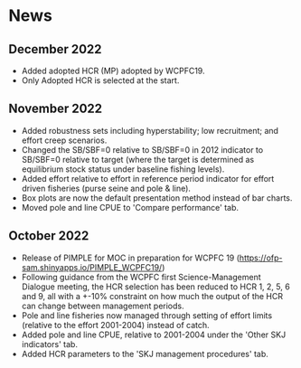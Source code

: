 # News

## December 2022

* Added adopted HCR (MP) adopted by WCPFC19.
* Only Adopted HCR is selected at the start.

## November 2022

* Added robustness sets including hyperstability; low recruitment; and effort creep scenarios.
* Changed the SB/SBF=0 relative to SB/SBF=0 in 2012 indicator to SB/SBF=0 relative to target (where the target is determined as equilibrium stock status under baseline fishing levels).
* Added effort relative to effort in reference period indicator for effort driven fisheries (purse seine and pole & line).
* Box plots are now the default presentation method instead of bar charts.
* Moved pole and line CPUE to 'Compare performance' tab.

## October 2022

* Release of PIMPLE for MOC in preparation for WCPFC 19 (https://ofp-sam.shinyapps.io/PIMPLE_WCPFC19/)
* Following guidance from the WCPFC first Science-Management Dialogue meeting, the HCR selection has been reduced to HCR 1, 2, 5, 6 and 9, all with a +-10% constraint on how much the output of the HCR can change between management periods.
* Pole and line fisheries now managed through setting of effort limits (relative to the effort 2001-2004) instead of catch.
* Added pole and line CPUE, relative to 2001-2004 under the 'Other SKJ indicators' tab.
* Added HCR parameters to the 'SKJ management procedures' tab.



